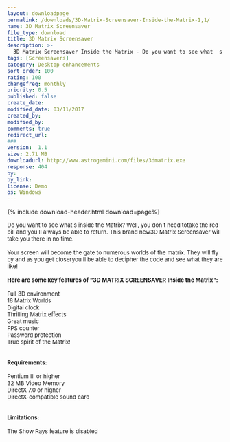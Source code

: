 ```yaml
---
layout: downloadpage
permalink: /downloads/3D-Matrix-Screensaver-Inside-the-Matrix-1,1/
name: 3D Matrix Screensaver
file_type: download
title: 3D Matrix Screensaver
description: >-
  3D Matrix Screensaver Inside the Matrix - Do you want to see what  s inside the Matrix?
tags: [Screensavers]
category: Desktop enhancements
sort_order: 100
rating: 100
changefreq: monthly
priority: 0.5
published: false
create_date: 
modified_date: 03/11/2017
created_by: 
modified_by: 
comments: true
redirect_url: 
### 
version:  1.1
size: 2.71 MB
downloadurl: http://www.astrogemini.com/files/3dmatrix.exe
response: 404
by: 
by_link: 
license: Demo 
os: Windows
---
```


{% include download-header.html download=page%}

<p style="fix-download-text !important">
<p><font size="2">Do you want to see what s inside the Matrix? Well, you don t need totake the red pill and you ll always be able to return. This brand new3D Matrix Screensaver will take you there in no time. <br />
<br />
Your screen will become the gate to numerous worlds of the matrix. They will fly by and as you get closeryou ll be able to decipher the code and see what they are like!<br />
<br />
<span><strong>Here are some key features of "3D MATRIX SCREENSAVER Inside the Matrix":</strong></span><br />
<br />
Full 3D environment<br />
16 Matrix Worlds<br />
Digital clock<br />
Thrilling Matrix effects<br />
Great music<br />
FPS counter<br />
Password protection<br />
True spirit of the Matrix!<br />
<br />
<br />
<span><strong>Requirements:</strong></span><br />
<br />
Pentium III or higher <br />
32 MB Video Memory <br />
DirectX 7.0 or higher <br />
DirectX-compatible sound card <br />
<br />
<br />
<span><strong>Limitations:</strong></span><br />
<br />
The Show Rays feature is disabled</font></p></p>
